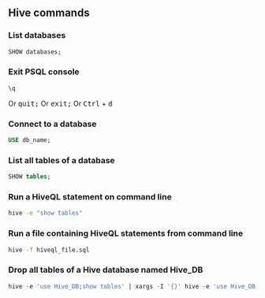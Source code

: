 ## Hive commands


### List databases
```SQL
SHOW databases;
```

### Exit PSQL console
```SQL
\q
```
Or <kbd>quit;</kbd>
Or <kbd>exit;</kbd>
Or <kbd>Ctrl</kbd> + <kbd>d</kbd>

### Connect to a database
```SQL
USE db_name;
```


### List all tables of a database
```SQL
SHOW tables;
```


### Run a HiveQL statement on command line
```bash
hive -e "show tables"
```


### Run a file containing HiveQL statements from command line
```bash
hive -f hiveql_file.sql
```


### Drop all tables of a Hive database named Hive_DB
```SQL
hive -e 'use Hive_DB;show tables' | xargs -I '{}' hive -e 'use Hive_DB;drop table {}';
```
